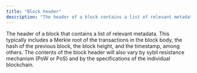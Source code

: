 ```yaml
---
title: "Block header"
description: "The header of a block contains a list of relevant metadata."
---
```


The header of a block that contains a list of relevant metadata. This typically includes a Merkle root of the transactions in the block body, the hash of the previous block, the block height, and the timestamp, among others. The contents of the block header will also vary by sybil resistance mechanism (PoW or PoS) and by the specifications of the individual blockchain.
